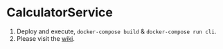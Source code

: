 # CalculatorService

1) Deploy and execute, `docker-compose build` & `docker-compose run cli`.
2) Please visit the [wiki](https://github.com/MarcosPiedra/CalculatorService/wiki).

